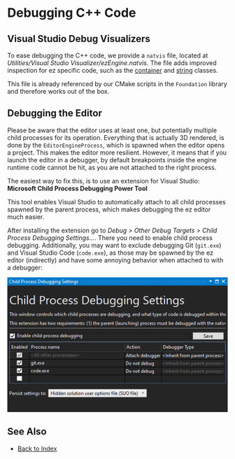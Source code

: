# Debugging C++ Code

## Visual Studio Debug Visualizers

To ease debugging the C++ code, we provide a `natvis` file, located at *Utilities/Visual Studio Visualizer/ezEngine.natvis*. The file adds improved inspection for ez specific code, such as the [container](../appendix/container-usage.md) and [string](../appendix/string-usage.md) classes.

This file is already referenced by our CMake scripts in the `Foundation` library and therefore works out of the box.

## Debugging the Editor

Please be aware that the editor uses at least one, but potentially multiple child processes for its operation. Everything that is actually 3D rendered, is done by the `EditorEngineProcess`, which is spawned when the editor opens a project. This makes the editor more resilient. However, it means that if you launch the editor in a debugger, by default breakpoints inside the engine runtime code cannot be hit, as you are not attached to the right process.

The easiest way to fix this, is to use an extension for Visual Studio: **Microsoft Child Process Debugging Power Tool**

This tool enables Visual Studio to automatically attach to all child processes spawned by the parent process, which makes debugging the ez editor much easier.

After installing the extension go to *Debug > Other Debug Targets > Child Process Debugging Settings...*. There you need to enable child process debugging. Additionally, you may want to exclude debugging Git (`git.exe`) and Visual Studio Code (`code.exe`), as those may be spawned by the ez editor (indirectly) and have some annoying behavior when attached to with a debugger:

![Child Debug Settings](media/child-debug.png)

## See Also

* [Back to Index](../index.md)
